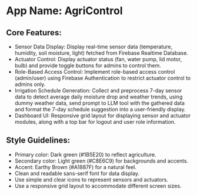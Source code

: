 # **App Name**: AgriControl

## Core Features:

- Sensor Data Display: Display real-time sensor data (temperature, humidity, soil moisture, light) fetched from Firebase Realtime Database.
- Actuator Control: Display actuator status (fan, water pump, lid motor, bulb) and provide toggle buttons for admins to control them.
- Role-Based Access Control: Implement role-based access control (admin/user) using Firebase Authentication to restrict actuator control to admins only.
- Irrigation Schedule Generation: Collect and preprocess 7-day sensor data to detect average daily moisture drop and weather trends, using dummy weather data, send prompt to LLM tool with the gathered data and format the 7-day schedule suggestion into a user-friendly display.
- Dashboard UI: Responsive grid layout for displaying sensor and actuator modules, along with a top bar for logout and user role information.

## Style Guidelines:

- Primary color: Dark green (#1B5E20) to reflect agriculture.
- Secondary color: Light green (#C8E6C9) for backgrounds and accents.
- Accent: Earthy Brown (#A1887F) for a natural feel.
- Clean and readable sans-serif font for data display.
- Use simple and clear icons to represent sensors and actuators.
- Use a responsive grid layout to accommodate different screen sizes.